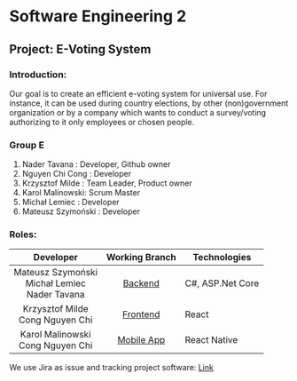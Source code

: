 # Software Engineering 2
## Project: E-Voting System
### Introduction: 
Our goal is to create an efficient e-voting system for universal use. For instance, it can be used during country elections, by other (non)government organization or by a company which wants to conduct a survey/voting authorizing to it only employees or chosen people.

### Group E
1. Nader Tavana : Developer, Github owner
2. Nguyen Chi Cong : Developer
3. Krzysztof Milde : Team Leader, Product owner
4. Karol Malinowski: Scrum Master
5. Michał Lemiec : Developer
6. Mateusz Szymoński : Developer

### Roles:
| Developer | Working Branch | Technologies |
|:-:|:-:|-|
| Mateusz Szymoński<br>  Michał Lemiec<br>  Nader Tavana<br> |   [Backend](https://github.com/tavanan/SE2/tree/backend) |  C#, ASP.Net Core |
| Krzysztof Milde<br>   Cong Nguyen Chi<br> |  [Frontend](https://github.com/tavanan/SE2/tree/frontend) |  React |
| Karol Malinowski<br>  Cong Nguyen Chi<br> |  [Mobile App](https://github.com/tavanan/SE2/tree/frontend) |  React Native |

We use Jira as issue and tracking project software: [Link](https://se-group-e-pw.atlassian.net/jira/software/projects/EVS/boards/1)
